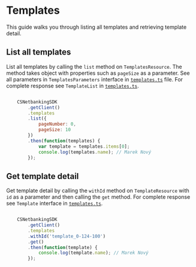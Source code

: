 # Templates

This guide walks you through listing all templates and retrieving template detail.

## List all templates

List all templates by calling the `list` method on `TemplatesResource`. The method takes object with properties such as `pageSize` as a parameter. See all parameters in `TemplatesParameters` interface in [`templates.ts`](../lib/templates/templates.ts) file. For complete response see `TemplateList` in [`templates.ts`](../lib/templates/templates.ts).

```javascript

    CSNetbankingSDK
        .getClient()
        .templates
        .list({
            pageNumber: 0,
            pageSize: 10
        })
        .then(function(templates) {
            var template = templates.items[0];
            console.log(templates.name); // Marek Nový
        }); 


```

## Get template detail

Get template detail by calling the `withId` method on `TemplateResource` with `id` as a parameter and then calling the `get` method. For complete response see `Template` interface in [`templates.ts`](../lib/templates/templates.ts).

```javascript

    CSNetbankingSDK
        .getClient()
        .templates
        .withId('template_0-124-100')
        .get()
        .then(function(template) {
            console.log(template.name); // Marek Nový
        });

```